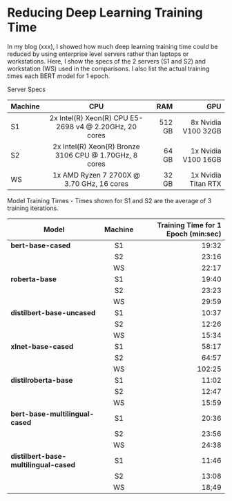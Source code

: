 # Reducing Deep Learning Training Time

In my blog (xxx), I showed how much deep learning training time could be reduced by using enterprise level servers rather than laptops or workstations.  Here, I show the specs of the 2 servers (S1 and S2) and workstation (WS) used in the comparisons.  I also list the actual training times each BERT model for 1 epoch.

Server Specs

| Machine  | CPU                                                    | RAM    | GPU                 |
| ---------|:------------------------------------------------------:| ------:| -------------------:|
| S1       | 2x Intel(R) Xeon(R) CPU E5-2698 v4 @ 2.20GHz, 20 cores | 512 GB | 8x Nvidia V100 32GB |
| S2       | 2x Intel(R) Xeon(R) Bronze 3106 CPU @ 1.70GHz, 8 cores |  64 GB | 1x Nvidia V100 16GB |
| WS       | 1x AMD Ryzen 7 2700X @ 3.70 GHz, 16 cores              |  32 GB | 1x Nvidia Titan RTX |


Model Training Times - Times shown for S1 and S2 are the average of 3 training iterations.

| Model                                  | Machine  | Training Time for 1 Epoch (min:sec) |
| ---------------------------------------|:--------:|------------------------------------:| 
| **bert-base-cased**                    | S1       | 19:32                               |
|                                        | S2       | 23:16                               |
|                                        | WS       | 22:17                               |
| **roberta-base**                       | S1       | 19:40                               |
|                                        | S2       | 23:23                               |
|                                        | WS       | 29:59                               |
| **distilbert-base-uncased**            | S1       | 10:37                               |
|                                        | S2       | 12:26                               |
|                                        | WS       | 15:34                               |
| **xlnet-base-cased**                   | S1       | 58:17                               |
|                                        | S2       | 64:57                               |
|                                        | WS       | 102:25                              |
| **distilroberta-base**                 | S1       | 11:02                               |
|                                        | S2       | 12:47                               |
|                                        | WS       | 15:59                               |
| **bert-base-multilingual-cased**       | S1       | 20:36                               |
|                                        | S2       | 23:56                               |
|                                        | WS       | 24:38                               |
| **distilbert-base-multilingual-cased** | S1       | 11:46                               |
|                                        | S2       | 13:08                               |
|                                        | WS       | 18;49                               |


